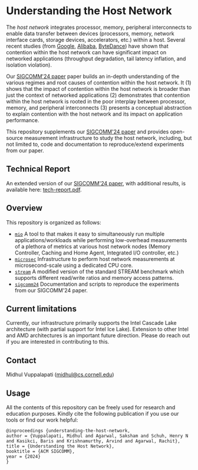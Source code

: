 # Understanding the Host Network

The _host network_ integrates processor, memory, peripheral interconnects to enable data transfer between devices (processors, memory, network interface cards, storage devices, accelerators, etc.) within a host. Several recent studies (from [Google](https://conferences.sigcomm.org/hotnets/2022/papers/hotnets22_sagarwal.pdf), [Alibaba](https://www.usenix.org/system/files/fast23-li-qiang_more.pdf), [ByteDance](https://www.usenix.org/system/files/nsdi23-liu-kefei.pdf)) have shown that contention within the host network can have significant impact on networked applications (throughput degradation, tail latency inflation, and isolation violation). 

Our [SIGCOMM'24 paper](https://www.cs.cornell.edu/~midhul/papers/uhnet.pdf) paper builds an in-depth understanding of the various regimes and root causes of contention within the host network. It (1) shows that the impact of contention within the host network is broader than just the context of networked applications (2) demonstrates that contention within the host network is rooted in the poor interplay between processor, memory, and peripheral interconnects (3) presents a conceptual abstraction to explain contention with the host network and its impact on application performance.

This repository supplements our [SIGCOMM'24 paper](https://www.cs.cornell.edu/~midhul/papers/uhnet.pdf) and provides open-source measurement infrastructure to study the host network, including, but not limited to, code and documentation to reproduce/extend experiments from our paper.

## Technical Report
An extended version of our [SIGCOMM'24 paper](https://www.cs.cornell.edu/~midhul/papers/uhnet.pdf), with additional results, is available here: [tech-report.pdf](tech-report.pdf).

## Overview
This repository is organized as follows:
* [`mio`](mio) A tool to that makes it easy to simultaneously run multiple applications/workloads while performing low-overhead measurements of a plethora of metrics at various host network nodes (Memory Controller, Caching and Home Agent, Integrated I/O controller, etc.) 
* [`microsec`](microsec) Infrastructure to perform host network measurements at microsecond-scale using a dedicated CPU core. 
* [`stream`](stream) A modified version of the standard STREAM benchmark which supports different read/write ratios and memory access patterns.
* [`sigcomm24`](sigcomm24) Documentation and scripts to reproduce the experiments from our SIGCOMM'24 paper.

## Current limitations
Currently, our infrastructure primarily supports the Intel Cascade Lake architecture (with partial support for Intel Ice Lake). Extension to other Intel and AMD architectures is an important future direction. Please do reach out if you are interested in contributing to this. 

## Contact

Midhul Vuppalapati ([midhul@cs.cornell.edu](mailto:midhul@cs.cornell.edu))

## Usage

All the contents of this repository can be freely used for research and education purposes. Kindly cite the following publication if you use our tools or find our work helpful:

```
@inproceedings {understanding-the-host-network,
author = {Vuppalapati, Midhul and Agarwal, Saksham and Schuh, Henry N and Kasikci, Baris and Krishnamurthy, Arvind and Agarwal, Rachit},
title = {Understanding the Host Network},
booktitle = {ACM SIGCOMM},
year = {2024}
}
```
